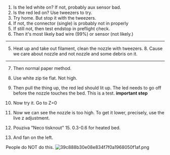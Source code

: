 1. Is the led white on? If not, probably aux sensor bad.
2. Is the red led on? Use tweezers to try.
4. Try home. But stop it with the tweezers.
4. If not, the connector (single) is probably not in properly
5. If still not, then test endstop in preflight check.
6. Then it's most likely bad wire (99%) or sensor (not likely.)

---

5. Heat up and take out filament, clean the nozzle with tweezers.
   8. Cause we care about nozzle and not nozzle and some debris on it.

---

7. Then normal paper method.

9. Use white zip tie flat. Not high.

11. Then pull the thing up, the red led should lit up. The led needs to go off before the nozzle touches the bed. This is a test. **important step**
13. Now try it. Go to Z=0

15. Now we can see the nozzle is too high. To get it lower, precisely, use the live z adjustment.

17. Pouziva "Neco tisknout"
    15. 0.3-0.6 for heated bed.

17. And fan on the left.

People do NOT do this.
![39c888b30e08e834f7f0a1968050f1af.png](assets/39c888b30e08e834f7f0a1968050f1af.png)


